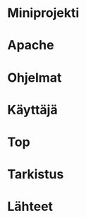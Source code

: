 # Miniprojekti  



# Apache  



# Ohjelmat  



# Käyttäjä  



# Top  



# Tarkistus  



# Lähteet  


